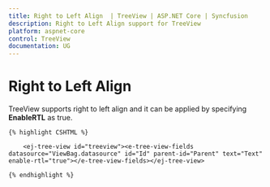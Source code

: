 ```yaml
---
title: Right to Left Align  | TreeView | ASP.NET Core | Syncfusion
description: Right to Left Align support for TreeView
platform: aspnet-core
control: TreeView
documentation: UG
---
```


# Right to Left Align

TreeView supports right to left align and it can be applied by specifying **EnableRTL** as true.     
    
    {% highlight CSHTML %}
    
        <ej-tree-view id="treeview"><e-tree-view-fields datasource="ViewBag.datasource" id="Id" parent-id="Parent" text="Text" enable-rtl="true"></e-tree-view-fields></ej-tree-view>
    
    {% endhighlight %}